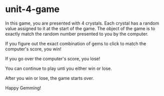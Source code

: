 # unit-4-game

In this game, you are presented with 4 crystals. Each crystal has a random value assigned to it at the start of the game. The object of the game is to exactly match the random number presented to you by the computer. 

If you figure out the exact combination of gems to click to match the computer's score, you win!

If you go over the computer's score, you lose!

You can continue to play unti you either win or lose.

After you win or lose, the game starts over.

Happy Gemming!